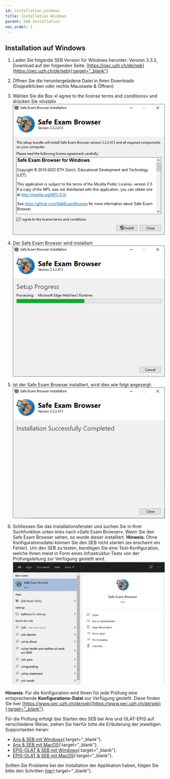 ```yaml
---
id: installation_windows
title: Installation Windows
parent: SEB Installation
nav_order: 2
---
```


## Installation auf Windows

1. Laden Sie folgende SEB Version für Windows herunter:
Version 3.3.2, Download auf der folgenden Seite: [https://oec.uzh.ch/de/seb](https://oec.uzh.ch/de/seb){:target="_blank"}

1. Öffnen Sie die heruntergeladene Datei in Ihren Downloads (Doppelklicken oder rechte Maustaste & Öffnen)

1. Wählen Sie die Box «I agree to the license terms and conditions» und drücken Sie «Install»
[![Windows-Download-4](assets/download-windows-step4.png)](assets/download-windows-step4.png)

1. Der Safe Exam Browser wird installiert
[![Windows-Download-5](assets/download-windows-step5.png)](assets/download-windows-step5.png)

1. Ist der Safe Exam Browser installiert, wird dies wie folgt angezeigt:
[![Windows-Download-6](assets/download-windows-step6.png)](assets/download-windows-step6.png)

1. Schliessen Sie das Installationsfenster und suchen Sie in Ihrer Suchfunktion unten links nach «Safe Exam Browser».
Wenn Sie den Safe Exam Browser sehen, so wurde dieser installiert. **Hinweis**: Ohne Konfigurationsdatei können Sie den SEB nicht starten (es erscheint ein Fehler).
Um den SEB zu testen, benötigen Sie eine Test-Konfiguration, welche Ihnen meist in Form eines Infrastruktur-Tests von der Prüfungsleitung zur Verfügung gestellt wird.
[![Windows-Download-7](assets/download-windows-step7.png)](assets/download-windows-step7.png)

**Hinweis**: Für die Konfiguration wird Ihnen für jede Prüfung eine entsprechende **Konfigurations-Datei** zur Verfügung gestellt. Diese finden Sie hier [https://www.oec.uzh.ch/de/seb](https://www.oec.uzh.ch/de/seb){:target="_blank"}.

Für die Prüfung erfolgt das Starten des SEB bei Ans und OLAT-EPIS auf verschiedene Weise, ziehen Sie hierfür bitte die Erläuterung der jeweiligen Supportseiten heran:
* [Ans & SEB mit Windows](https://uzh-oec.github.io/seb/exam_seb_ans_win_de.html){:target="_blank"}.
* [Ans & SEB mit MacOS](https://uzh-oec.github.io/seb/exam_seb_ans_mac_de.html){:target="_blank"}.
* [EPIS-OLAT & SEB mit Windows](https://uzh-oec.github.io/seb/exam_seb_epis_win_de.html){:target="_blank"}.
* [EPIS-OLAT & SEB mit MacOS](https://uzh-oec.github.io/seb/exam_seb_epis_mac_de.html){:target="_blank"}.

Sollten Sie Probleme bei der Installation der Applikation haben, folgen Sie bitte den Schritten [hier](https://uzh-oec.github.io/seb/installation_problems_de.html){:target="_blank"}.